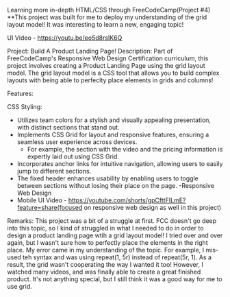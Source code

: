 Learning more in-depth HTML/CSS through FreeCodeCamp(Project #4)
**This project was built for me to deploy my understanding of the grid layout model! It was interesting to learn a new, engaging topic!

UI Video - [https://youtu.be/eo5d8rsIK6Q
](https://youtu.be/INDLTgDraUQ)

Project: Build A Product Landing Page! 
Description: Part of FreeCodeCamp's Responsive Web Design Certification curriculum, this project involves creating a Product Landing Page using the grid layout model. The grid layout model is a CSS
tool that allows you to build complex layouts with being able to perfeclty place elements in grids and columns!

Features:

CSS Styling:

- Utilizes team colors for a stylish and visually appealing presentation, with distinct sections that stand out.
- Implements CSS Grid for layout and responsive features, ensuring a seamless user experience across devices.
  - For example, the section with the video and the pricing information is expertly laid out using CSS Grid.
- Incorporates anchor links for intuitive navigation, allowing users to easily jump to different sections.
-  The fixed header enhances usability by enabling users to toggle between sections without losing their place on the page.
-Responsive Web Design
- Mobile UI Video  - https://youtube.com/shorts/gpCfttFILmE?feature=share(focused on responsive web design as well in this project)



Remarks: This project was a bit of a struggle at first. FCC doesn't go deep into this topic, so I kind of struggled in what I needed to do in order to design a product landing page
wtih a grid layout model! I tried over and over again, but I wasn't sure how to perfectly place the elements in the right place. My error came in my understanding of the topic. For example, I mis-used teh syntax
and was using repeat(1, 5r) instead of repeat(5r, 1). As a result, the grid wasn't cooperating the way I wanted it too! However, I watched many videos, and was finally able to create a great finished product. It's not anything special, but I still think
it was a good way for me to use grid.
